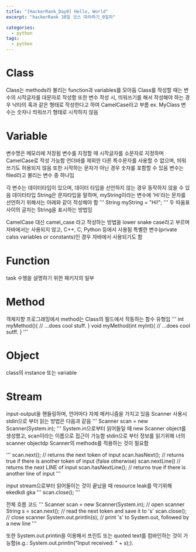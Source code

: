 ```yaml
---
title: "[HackerRank_Day0] Hello, World"
excerpt: "hackerRank 30일 코스 따라하기_0일차"

categories:
  - python
tags:
  - python
---
```


# Class
Class는 methods라 불리는 function과 variables를 모아둠
Class를 작성할 때는 변수의 시작글자를 대문자로 작성함 
또한 변수 작성 시, 띄워쓰기를 해서 작성해야 하는 경우 낙타의 혹과 같은 형태로 작성한다고 하여 CamelCase라고 부름
 ex. MyClass
변수는 숫자나 띄워쓰기 형태로 시작하지 않음

# Variable
변수명은 메모리에 저장됨
변수를 지정할 때 시작글자를 소문자로 지정하며 CamelCase로 작성 가능함
언더바를 제외한 다른 특수문자를 사용할 수 없으며, 띄워쓰기도 허용되지 않음 
또한 시작하는 문자가 아닌 경우 숫자를 포함할 수 있음
변수는 filed라고 불리는 변수 중 하나임

각 변수는 데이터타입이 있으며, 데이터 타입을 선언하지 않는 경우 동작하지 않을 수 있음
데이터타입 String은 문자타입을 말하며, myString이라는 변수에 'Hi'라는 문자를 선언하기 위해서는 아래와 같이 작성해야 함
'''
String myString = "Hi!";
'''
두 따옴표 사이의 글자는 String을 표시하는 방법임

CamelCase 대신 camel_case 라고 작성하는 방법을 lower snake case라고 부르며 자바에서는 사용되지 않고, C++, C, Python 등에서 사용됨
특별한 변수(private calss variables or constants)인 경우 자바에서 사용되기도 함

# Function
task 수행을 설명하기 위한 패키지의 일부

# Method
객체지향 프로그래밍에서 method는 Class의 필드에서 작동하는 함수 유형임
'''
int myMethod(){
        // ...does cool stuff.
}
void myMethod(int myInt){
        // ...does cool sutff.
}
'''

# Object
class의 instance 또는 variable

# Stream
input-output을 핸들링하며, 언어마다 자체 메커니즘을 가지고 있음
Scanner 사용시 stdin으로 부터 읽는 방법은 다음과 같음
'''
Scanner scan = new Scanner(System.in);
'''
System.in으로부터 읽어들일 때 new Scanner object를 생성했고, scan이라는 이름으로 접근이 가능함
stdin으로 부터 정보를 읽기위해 너의 scanner objectdp Scanner의 methods를 적용하는 것이 필요함

'''
scan.next(); // returns the next token of input
scan.hasNext(); // returns true if there is another token of input (false otherwise)
scan.nextLine() // returns the next LINE of input
scan.hasNextLine(); // returns true if there is another line of input
'''

input stream으로부터 읽어들이는 것이 끝났을 때 resource leak를 막기위해  ekedkdi gka
'''
scan.close();
'''

전체 흐름 코드
'''
Scanner scan = new Scanner(System.in); // open scanner
String s = scan.next(); // read the next token and save it to 's'
scan.close(); // close scanner
System.out.println(s); // print 's' to System.out, followed by a new line
'''


또한 System.out.printin을 이용해서 프린트 또는 quoted text를 컴바인하는 것이 가능함(e.g.: System.out.println("Input received: " + s);).